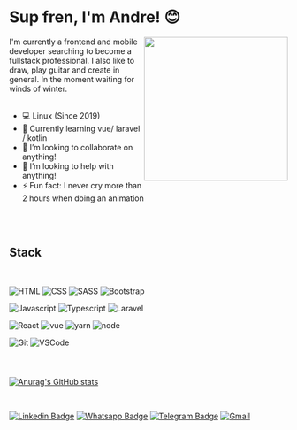 # Sup fren, I'm Andre! 😊

<img align="right" width="260" height="260" src="https://i.imgur.com/QUTw7vq.gif">
I'm currently a frontend and mobile developer searching to become a fullstack professional. I also like to draw, play guitar and create in general. In the moment waiting for winds of winter. 


<br />
<br />


- 💻 Linux (Since 2019)
- 🌱 Currently learning vue/ laravel / kotlin
- 👯 I’m looking to collaborate on anything!
- 💪 I’m looking to help with anything! 
- ⚡ Fun fact: I never cry more than 2 hours when doing an animation


<br />
<br />


## Stack

<br />

![HTML](https://img.shields.io/badge/HTML5-E34F26?style=for-the-badge&logo=html5&logoColor=white) 
![CSS](https://img.shields.io/badge/CSS3-1572B6?style=for-the-badge&logo=css3&logoColor=white)
![SASS](https://img.shields.io/badge/Sass-CC6699?style=for-the-badge&logo=sass&logoColor=white)
![Bootstrap](https://img.shields.io/badge/Bootstrap-563D7C?style=for-the-badge&logo=bootstrap&logoColor=white)

![Javascript](https://img.shields.io/badge/JavaScript-F7DF1E?style=for-the-badge&logo=javascript&logoColor=black)
![Typescript](https://img.shields.io/badge/TypeScript-007ACC?style=for-the-badge&logo=typescript&logoColor=white)
![Laravel](https://img.shields.io/badge/Laravel-FF2D20?style=for-the-badge&logo=laravel&logoColor=white)

![React](https://img.shields.io/badge/React-20232A?style=for-the-badge&logo=react&logoColor=61DAFB)
![vue](https://img.shields.io/badge/Vue.js-35495E?style=for-the-badge&logo=vue.js&logoColor=4FC08D)
![yarn](https://img.shields.io/badge/Yarn-2C8EBB?style=for-the-badge&logo=yarn&logoColor=white)
![node](https://img.shields.io/badge/npm-CB3837?style=for-the-badge&logo=npm&logoColor=white)


![Git](https://img.shields.io/badge/Git-F05032?style=for-the-badge&logo=git&logoColor=white)
![VSCode](https://img.shields.io/badge/Visual_Studio_Code-0078D4?style=for-the-badge&logo=visual%20studio%20code&logoColor=white)

<br/>

###

[![Anurag's GitHub stats](https://github-readme-stats.vercel.app/api?username=ElandVarse&theme=radical)](https://github.com/anuraghazra/github-readme-stats)

<br />

[![Linkedin Badge](https://img.shields.io/badge/LinkedIn-0077B5?style=for-the-badge&logo=linkedin&logoColor=white)](https://www.linkedin.com/in/elandvarse/) 
[![Whatsapp Badge](https://img.shields.io/badge/WhatsApp-25D366?style=for-the-badge&logo)](https://api.whatsapp.com/send?phone=5577988665678)
[![Telegram Badge](https://img.shields.io/badge/Telegram-2CA5E0?style=for-the-badge&logo=telegram&logoColor=white)](https://t.me/ElandVarse)
[![Gmail](https://img.shields.io/badge/Gmail-D14836?style=for-the-badge&logo=gmail&logoColor=white)](mailto:andre.jobs23@gmail.com")

